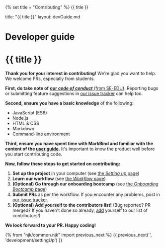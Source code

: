 {% set title = "Contributing" %}
<span id="title" class="d-none">{{ title }}</span>

<frontmatter>
  title: "{{ title }}"
  layout: devGuide.md
</frontmatter>

<h1 class="display-3">Developer guide</h1>

# {{ title }}

<div class="lead">

**Thank you for your interest in contributing!** We're glad you want to help. We welcome PRs, especially from students.
</div>

**First, do take note of** [**our _code of conduct_** (from SE-EDU)](https://se-education.org/guides/guidelines/codeOfConduct.html). Reporting bugs or submitting feature suggestions in [our issue tracker](https://github.com/markbind/markbind) can help too.

**Second, ensure you have a basic knowledge** of the following:

* JavaScript (ES6)
* Node.js
* HTML & CSS
* Markdown
* Command-line environment

**Third, ensure you have spent time with MarkBind and familiar with the content of the [user guide](https://markbind.org/).** It's important to know the product well before you start contributing code.

**Now, follow these steps to get started on contributing:**

1. **Set up the project** in your computer (see [the _Setting up_ page](development/settingUp.html))
1. **Learn our workflow** (see [the _Workflow_ page](development/workflow.html))
1. **(Optional) Go through our onboarding bootcamp** (see [the _Onboarding Bootcamp_ page](bootcamp/intro.html))
1. **Submit PRs** as per the workflow. If you encounter any problems, post in [our issue tracker](https://github.com/markbind/markbind/issues).
1. **(Optional) Add yourself to the contributors list!** (Bug reported? PR merged? If you haven't done so already, [add](https://allcontributors.org/docs/en/bot/usage#all-contributors-add) yourself to our list of contributors!)

**We look forward to your PR. Happy coding!**

{% from "njk/common.njk" import previous_next %}
{{ previous_next('', 'development/settingUp') }}
